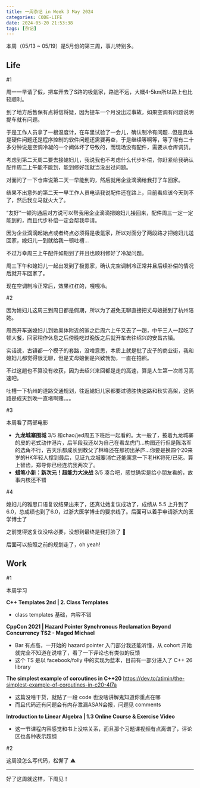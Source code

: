 ```yaml
---
title: 一周杂记 in Week 3 May 2024
categories: CODE-LIFE
date: 2024-05-20 21:53:38
tags: [杂记]
---
```

本周（05/13 ~ 05/19）是5月份的第三周，事儿特别多。

## Life

\#1

周一一早请了假，把车开去了S路的极氪家，路途不远，大概4-5km所以路上也比较顺利。

到了地方后售保有点将信将疑，因为提车一个月没出过事故，如果空调有问题说明提车就有问题。

于是工作人员拿了一根温度计，在车里试验了一会儿，确认制冷有问题...但是具体是硬件问题还是程序控制的软件问题还需要再查，于是继续等啊等，等了得有二十多分钟说是空调冷凝的一个阀体坏了导致的，而现场没有配件，需要从仓库调货。

考虑到第二天周二要去接媳妇儿，我说我也不考虑什么代步补偿，你赶紧给我确认配件周二上午能不能到，能到修好我就当没出过问题。

对面问了一下仓库说第二天一早能到的，然后就用企业滴滴给我打了车回家。

结果不出意外的第二天一早工作人员电话我说配件还在路上，目前看应该今天到不了，然后我立马就火大了。

“友好”一顿沟通后对方说可以帮我用企业滴滴把媳妇儿接回来，配件周三一定一定能到的，而且代步补偿一定会帮我申请。

因为企业滴滴起始点或者终点必须得是极氪家，所以对面分了两段路才把媳妇儿送回家，媳妇儿一到就给我一顿吐槽...

不过万幸周三上午配件如期到了并且也顺利修好了冷凝问题。

周三下午和媳妇儿一起出发到了极氪家，确认完空调制冷正常并且后续补偿的情况后就开车回家了。

现在空调制冷正常后，效果杠杠的，嘎嘎冷。

\#2

因为媳妇儿这周三到周日都是假期，所以为了避免无聊直接把丈母娘摇到了杭州陪她。

周四开车送媳妇儿到她奥体附近的家之后周六上午又去了一趟，中午三人一起吃了顿大餐，回家稍作休息之后傍晚吃过晚饭之后就开车去往绍兴的安昌古镇。

实话说，古镇都一个模子的套路，没啥意思，本质上就是批了皮子的商业街，我和媳妇儿都觉得很无聊，但是丈母娘倒是兴致勃勃，一直在拍照。

不过这趟也不算没有收获，因为去绍兴来回都是走的高速，算是人生第一次练习高速吧。

吐槽一下杭州的道路交通规划，往返媳妇儿家都要过德胜快速路和秋实高架，这俩路是成天到晚一直堵啊赌。。。

\#3

本周看了两部电影

- **九龙城寨围城** 3/5 和chao/jed周五下班后一起看的。太一般了，披着九龙城寨的皮的老式动作港片，后半段我还以为自己在看龙虎门...构图还行但是陈洛军的选角不行，古天乐都成长到教父了林峰还在那初出茅庐...你要是换四个20来岁的HK年轻人撑到最后，见证九龙城寨消亡还能寓意一下老HK将死/已死。算上智齿，郑导你已经连坑我两次了。
- **蜡笔小新：新次元！超能力大决战** 3/5 凑合吧，感觉确实是给小朋友看的，故事内核还不错

\#4

媳妇儿的雅思口语复议结果出来了，还真让她复议成功了，成绩从 5.5 上升到了 6.0，总成绩也到了6.0，过浙大医学博士的要求线了。后面可以着手申请浙大的医学博士了

之前觉得这复议没啥必要，没想到最终是我打脸了 🤣

后面可以按照之前的规划走了，oh yeah!

## Work

\#1

本周学习

**C++ Templates 2nd | 2. Class Templates**

- class templates 基础，内容不错

**CppCon 2021 | Hazard Pointer Synchronous Reclamation Beyond Concurrency TS2 - Maged Michael**

- Bar 有点高，一开始的 hazard pointer 入门部分我还能听懂，从 cohort 开始就完全不知道在说啥了，看了一下评论也有类似的反馈
- 这个 TS 是以 facebook/folly 中的实现为蓝本，目前有一部分进入了 C++ 26 library

**The simplest example of coroutines in C++20** https://dev.to/atimin/the-simplest-example-of-coroutines-in-c20-4l7a

- 这篇没啥干货，就贴了一段 code 也没啥讲解鬼知道你重点在哪
- 而且代码还有问题会有内存泄漏ASAN会报，问题见 comments

**Introduction to Linear Algebra | 1.3 Online Course & Exercise Video**

- 这一节课程内容感觉和书上没啥关系，而且那个习题课视频有点离谱了，评论区也各种表示超纲

\#2

这周没怎么写代码，松懈了 ⚠

---

好了这周就这样，下周见！

